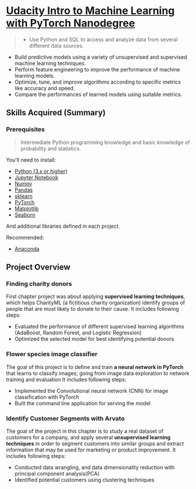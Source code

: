 # [Udacity Intro to Machine Learning with PyTorch Nanodegree](https://www.udacity.com/course/intro-to-machine-learning-nanodegree--nd229)

>  - Use Python and SQL to access and analyze data from several different data sources.   
- Build predictive models using a variety of unsupervised and supervised machine learning techniques.   
- Perform feature engineering to improve the performance of machine learning models.   
- Optimize, tune, and improve algorithms according to specific metrics like accuracy and speed.   
- Compare the performances of learned models using suitable metrics.

## Skills Acquired (Summary)


### Prerequisites
> Intermediate Python programming knowledge and basic knowledge of probability and statistics.

You'll need to install:

* [Python (3.x or higher)](https://www.python.org/downloads/)
* [Jupyter Notebook](https://jupyter.org/)
* [Numpy](http://www.numpy.org/)
* [Pandas](http://pandas.pydata.org/)
* [sklearn](https://scikit-learn.org/stable/)
* [PyTorch](https://pytorch.org/)
* [Matplotlib](https://matplotlib.org/)
* [Seaborn](https://seaborn.pydata.org/)

And additional libraries defined in each project.

Recommended:

* [Anaconda](https://www.anaconda.com/distribution/#download-section)

## Project Overview
### Finding charity donors
First chapter project was about applying **supervised learning techniques**, which helps CharityML (a fictitious charity organization) identify groups of people that are most likely to donate to their cause.
It includes following steps:
* Evaluated the performance of different supervised learning algorithms (AdaBoost, Random Forest, and Logistic Regression)
* Optimized the selected model for best identifying potential donors

### Flower species image classifier

The goal of this project is to define and train **a neural network in PyTorch** that learns to classify images; going from image data exploration to network training and evaluation
It includes following steps:
- Implemented the Convolutional neural network (CNN) for image classification with PyTorch
- Built the command line application for serving the model

### Identify Customer Segments with Arvato

The goal of the project in this chapter is to study a real dataset of customers for a company, and apply several **unsupervised learning techniques** in order to segment customers into similar groups and extract information that may be used for marketing or product improvement.
It includes following steps:
* Conducted data wrangling, and data dimensionality reduction with principal component analysis(PCA)
* Identified potential customers using clustering techniques
